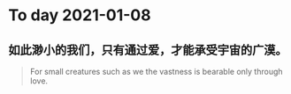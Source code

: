 
# To day 2021-01-08


## 如此渺小的我们，只有通过爱，才能承受宇宙的广漠。
> For small creatures such as we the vastness is bearable only through love.

    